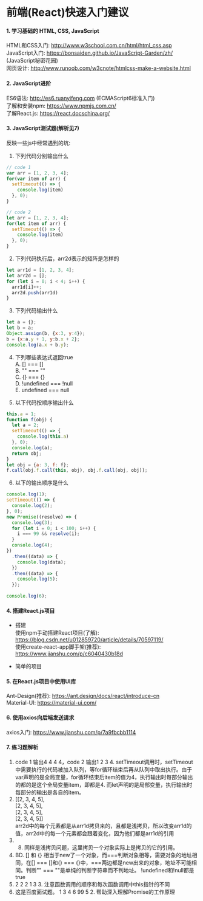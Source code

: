 # 前端(React)快速入门建议

#### 1. 学习基础的 HTML, CSS, JavaScript

HTML和CSS入门: http://www.w3school.com.cn/html/html_css.asp <br>
JavaScript入门: https://bonsaiden.github.io/JavaScript-Garden/zh/ (JavaScript秘密花园) <br>
网页设计: http://www.runoob.com/w3cnote/htmlcss-make-a-website.html <br>

#### 2. JavaScript进阶

ES6语法: http://es6.ruanyifeng.com (ECMAScript6标准入门) <br>
了解和安装npm: https://www.npmjs.com.cn/ <br>
了解React.js: https://react.docschina.org/

#### 3. JavaScript测试题(解析见7)
反映一些js中经常遇到的坑: <br>
1. 下列代码分别输出什么
```js
// code 1
var arr = [1, 2, 3, 4];
for(var item of arr) {
  setTimeout(() => {
    console.log(item)
  }, 0);
}
```
```js
// code 2
let arr = [1, 2, 3, 4];
for(let item of arr) {
  setTimeout(() => {
    console.log(item)
  }, 0);
}
```
2. 下列代码执行后，arr2d表示的矩阵是怎样的
```js
let arr1d = [1, 2, 3, 4];
let arr2d = [];
for (let i = 0; i < 4; i++) {
  arr1d[i]++;
  arr2d.push(arr1d)
}
```
3. 下列代码输出什么
```js
let a = {};
let b = a;
Object.assign(b, {x:3, y:4});
b = {x:a.y + 1, y:b.x + 2};
console.log(a.x + b.y);
```
4. 下列哪些表达式返回true <br>
A. [] === [] <br>
B. "" === "" <br>
C. {} === {} <br>
D. !undefined === !null <br>
E. undefined === null <br>

5. 以下代码按顺序输出什么
```js
this.a = 1;
function f(obj) {
  let a = 2;
  setTimeout(() => {
    console.log(this.a)
  }, 0);
  console.log(a);
  return obj;
}
let obj = {a: 3, f: f};
f.call(obj.f.call(this, obj), obj.f.call(obj, obj));
```
6. 以下的输出顺序是什么
```js
console.log(1);
setTimeout(() => {
  console.log(2);
}, 0);
new Promise((resolve) => {
  console.log(3);
  for (let i = 0; i < 100; i++) {
    i === 99 && resolve(i);
  }
  console.log(4);
})
  .then((data) => {
    console.log(data);
  })
  .then((data) => {
    console.log(5);
  });
  
console.log(6);
```

#### 4. 搭建React.js项目

- 搭建 <br>
使用npm手动搭建React项目(了解): https://blog.csdn.net/u012859720/article/details/70597119/ <br>
使用create-react-app脚手架(推荐): https://www.jianshu.com/p/c6040430b18d <br>

- 简单的项目 <br>


#### 5. 在React.js项目中使用UI库

Ant-Design(推荐): https://ant.design/docs/react/introduce-cn <br>
Material-UI: https://material-ui.com/ <br>

#### 6. 使用axios向后端发送请求

axios入门: https://www.jianshu.com/p/7a9fbcbb1114

#### 7. 练习题解析
1. code 1 输出4 4 4 4，code 2 输出1 2 3 4. setTimeout调用时，setTimeout中需要执行的代码被加入队列，等for循环结束后再从队列中取出执行。由于var声明的是全局变量，for循环结束后item的值为4，执行输出时每部分输出的都的是这个全局变量item，即都是4. 而let声明的是局部变量，执行输出时每部分的输出是各自的item。 <br>
2. [[2, 3, 4, 5], <br>
    [2, 3, 4, 5], <br>
    [2, 3, 4, 5], <br>
    [2, 3, 4, 5]] <br>
arr2d中的每个元素都是从arr1d拷贝来的，且都是浅拷贝，所以改变arr1d的值，arr2d中的每一个元素都会跟着变化，因为他们都是arr1d的引用 <br>
3. 8. 同样是浅拷贝问题，这里拷贝一个对象实际上是拷贝的它的引用。 <br>
4. BD. [] 和 {} 相当于new了一个对象，而===判断对象相等，需要对象的地址相同，在[] === []和{} === {}中，===两边都是new出来的对象，地址不可能相同。判断"" === ""是单纯的判断字符串而不判地址。 !undefined和!null都是true <br>
5. 2 2 2 1 3 3. 注意函数调用的顺序和每次函数调用中this指针的不同 <br>
6. 这是百度面试题。 1 3 4 6 99 5 2. 帮助深入理解Promise的工作原理
